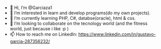 - 👋 Hi, I’m @Garciaza1
- 👀 I’m interested in learn and develop programs(do my own projects). 
- 🌱 I’m currently learning PHP, C#, databse(oracle), html & css.
- 💞️ I’m looking to collaborate on the tecnology world (and the fitness world, just because i like :p ) 
- 📫 How to reach me on LinkedIn: https://www.linkedin.com/in/gustavo-garcia-287356232/

<!---
Garciaza1/Garciaza1 is a ✨ special ✨ repository because its `README.md` (this file) appears on your GitHub profile.
You can click the Preview link to take a look at your changes.
--->
